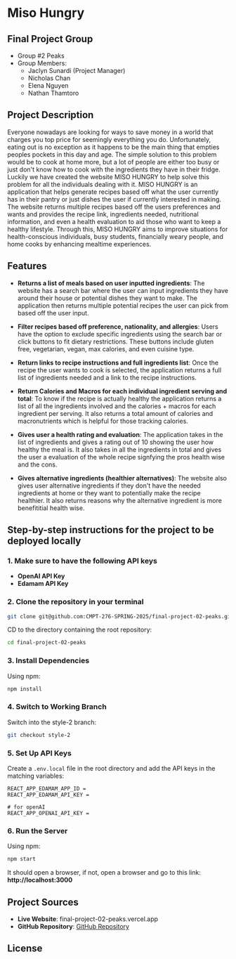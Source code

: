 # Miso Hungry


## Final Project Group
- Group #2 Peaks
- Group Members: 
    - Jaclyn Sunardi (Project Manager)
    - Nicholas Chan
    - Elena Nguyen
    - Nathan Thamtoro



## Project Description
Everyone nowadays are looking for ways to save money in a world that charges you top price for seemingly everything you do. Unfortunately, eating out is no exception as it happens to be the main thing that empties peoples pockets in this day and age. The simple solution to this problem would be to cook at home more, but a lot of people are either too busy or just don't know how to cook with the ingredients they have in their fridge. Luckily we have created the website MISO HUNGRY to help solve this problem for all the individuals dealing with it. MISO HUNGRY is an application that helps generate recipes based off what the user currently has in their pantry or just dishes the user if currently interested in making. The website returns multiple recipes based off the users preferences and wants and provides the recipe link, ingredients needed, nutritional information, and even a health evaluation to aid those who want to keep a healthy lifestyle. Through this, MISO HUNGRY aims to improve situations for health-conscious individuals, busy students, financially weary people, and home cooks by enhancing mealtime experiences. 



## Features  
- **Returns a list of meals based on user inputted ingredients**: The website has a search bar where the user can input ingredients they have around their house or potential dishes they want to make. The application then returns multiple potential recipes the user can pick from based off the user input. 

- **Filter recipes based off preference, nationality, and allergies**: Users have the option to exclude specific ingredients using the search bar or click buttons to fit dietary restrictions. These buttons include gluten free, vegetarian, vegan, max calories, and even cuisine type. 

- **Return links to recipe instructions and full ingredients list**: Once the recipe the user wants to cook is selected, the application returns a full list of ingredients needed and a link to the recipe instructions. 

- **Return Calories and Macros for each individual ingredient serving and total**: To know if the recipe is actually healthy the application returns a list of all the ingredients involved and the calories + macros for each ingredient per serving. It also returns a total amount of calories and macronutrients which is helpful for those tracking calories. 

- **Gives user a health rating and evaluation**: The application takes in the list of ingredients and gives a rating out of 10 showing the user how healthy the meal is. It also takes in all the ingredients in total and gives the user a evaluation of the whole recipe signfying the pros health wise and the cons. 

- **Gives alternative ingredients (healthier alternatives)**: The website also gives user alternative ingredients if they don't have the needed ingredients at home or they want to potentially make the recipe healthier. It also returns reasons why the alternative ingredient is more benefititial health wise. 



## Step-by-step instructions for the project to be deployed locally  

### **1. Make sure to have the following API keys**  
 

- **OpenAI API Key**  
- **Edamam API Key**  

### **2. Clone the repository in your terminal**  
```bash
git clone git@github.com:CMPT-276-SPRING-2025/final-project-02-peaks.git
```
CD to the directory containing the root repository:
```bash
cd final-project-02-peaks
```

### **3. Install Dependencies**  
Using npm:  
```bash
npm install
```

### **4. Switch to Working Branch**
Switch into the style-2 branch:
```bash
git checkout style-2
```

### **5. Set Up API Keys**  
Create a `.env.local` file in the root directory and add the API keys in the matching variables:  
```env
REACT_APP_EDAMAM_APP_ID =
REACT_APP_EDAMAM_API_KEY =

# for openAI
REACT_APP_OPENAI_API_KEY = 
``` 

### **6. Run the Server**  
Using npm:  
```bash
npm start
```
It should open a browser, if not, open a browser and go to this link:  
 **http://localhost:3000**  
 


## Project Sources  
- **Live Website**: final-project-02-peaks.vercel.app
- **GitHub Repository**: [GitHub Repository](https://github.com/CMPT-276-SPRING-2025/final-project-02-peaks)



## License 
